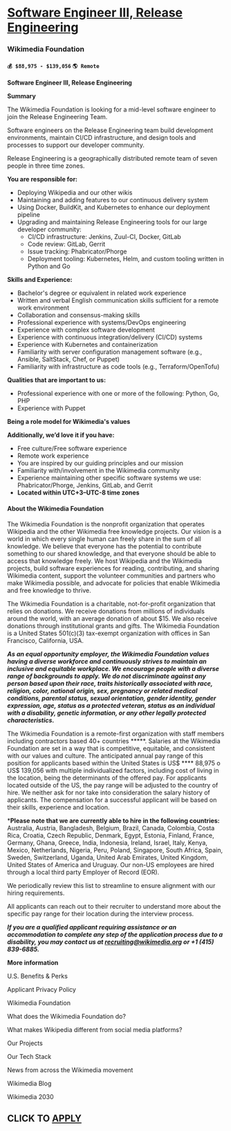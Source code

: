 # [Software Engineer III, Release Engineering](https://www.remotewlb.com/apply/software-engineer-iii-release-engineering)  
### Wikimedia Foundation  
#### `💰 $88,975 - $139,056` `🌎 Remote`  

**Software Engineer III, Release Engineering**

**Summary**

The Wikimedia Foundation is looking for a mid-level software engineer to join the Release Engineering Team.

Software engineers on the Release Engineering team build development environments, maintain CI/CD infrastructure, and design tools and processes to support our developer community.

Release Engineering is a geographically distributed remote team of seven people in three time zones.

**You are responsible for:**

  * Deploying Wikipedia and our other wikis
  * Maintaining and adding features to our continuous delivery system
  * Using Docker, BuildKit, and Kubernetes to enhance our deployment pipeline
  * Upgrading and maintaining Release Engineering tools for our large developer community:
    * CI/CD infrastructure: Jenkins, Zuul-CI, Docker, GitLab
    * Code review: GitLab, Gerrit
    * Issue tracking: Phabricator/Phorge
    * Deployment tooling: Kubernetes, Helm, and custom tooling written in Python and Go

**Skills and Experience:**

  * Bachelor's degree or equivalent in related work experience
  * Written and verbal English communication skills sufficient for a remote work environment
  * Collaboration and consensus-making skills
  * Professional experience with systems/DevOps engineering
  * Experience with complex software development
  * Experience with continuous integration/delivery (CI/CD) systems
  * Experience with Kubernetes and containerization
  * Familiarity with server configuration management software (e.g., Ansible, SaltStack, Chef, or Puppet)
  * Familiarity with infrastructure as code tools (e.g., Terraform/OpenTofu)

**Qualities that are important to us:**

  * Professional experience with one or more of the following: Python, Go, PHP
  * Experience with Puppet

**Being a role model for Wikimedia's values**

**Additionally, we’d love it if you have:**

  * Free culture/Free software experience
  * Remote work experience
  * You are inspired by our guiding principles and our mission
  * Familiarity with/involvement in the Wikimedia community
  * Experience maintaining other specific software systems we use: Phabricator/Phorge, Jenkins, GitLab, and Gerrit
  * **Located within UTC+3–UTC-8 time zones**

#### About the Wikimedia Foundation

The Wikimedia Foundation is the nonprofit organization that operates Wikipedia and the other Wikimedia free knowledge projects. Our vision is a world in which every single human can freely share in the sum of all knowledge. We believe that everyone has the potential to contribute something to our shared knowledge, and that everyone should be able to access that knowledge freely. We host Wikipedia and the Wikimedia projects, build software experiences for reading, contributing, and sharing Wikimedia content, support the volunteer communities and partners who make Wikimedia possible, and advocate for policies that enable Wikimedia and free knowledge to thrive.

The Wikimedia Foundation is a charitable, not-for-profit organization that relies on donations. We receive donations from millions of individuals around the world, with an average donation of about $15. We also receive donations through institutional grants and gifts. The Wikimedia Foundation is a United States 501(c)(3) tax-exempt organization with offices in San Francisco, California, USA.

_**As an equal opportunity employer, the Wikimedia Foundation values having a diverse workforce and continuously strives to maintain an inclusive and equitable workplace. We encourage people with a diverse range of backgrounds to apply. We do not discriminate against any person based upon their race, traits historically associated with race, religion, color, national origin, sex, pregnancy or related medical conditions, parental status, sexual orientation, gender identity, gender expression, age, status as a protected veteran, status as an individual with a disability, genetic information, or any other legally protected characteristics.**_

The Wikimedia Foundation is a remote-first organization with staff members including contractors based 40+ countries *****. Salaries at the Wikimedia Foundation are set in a way that is competitive, equitable, and consistent with our values and culture. The anticipated annual pay range of this position for applicants based within the United States is US$ **** 88,975 o US$ 139,056 with multiple individualized factors, including cost of living in the location, being the determinants of the offered pay. For applicants located outside of the US, the pay range will be adjusted to the country of hire. We neither ask for nor take into consideration the salary history of applicants. The compensation for a successful applicant will be based on their skills, experience and location.

***Please note that we are currently able to hire in the following countries:** Australia, Austria, Bangladesh, Belgium, Brazil, Canada, Colombia, Costa Rica, Croatia, Czech Republic, Denmark, Egypt, Estonia, Finland, France, Germany, Ghana, Greece, India, Indonesia, Ireland, Israel, Italy, Kenya, Mexico, Netherlands, Nigeria, Peru, Poland, Singapore, South Africa, Spain, Sweden, Switzerland, Uganda, United Arab Emirates, United Kingdom, United States of America and Uruguay. Our non-US employees are hired through a local third party Employer of Record (EOR).

We periodically review this list to streamline to ensure alignment with our hiring requirements.

All applicants can reach out to their recruiter to understand more about the specific pay range for their location during the interview process.

_**If you are a qualified applicant requiring assistance or an accommodation to complete any step of the application process due to a disability, you may contact us at recruiting@wikimedia.org or +1 (415) 839-6885.**_

**More information**

U.S. Benefits & Perks

Applicant Privacy Policy

Wikimedia Foundation

What does the Wikimedia Foundation do?

What makes Wikipedia different from social media platforms?

Our Projects

Our Tech Stack

News from across the Wikimedia movement

Wikimedia Blog

Wikimedia 2030

  
## CLICK TO [APPLY](https://www.remotewlb.com/apply/software-engineer-iii-release-engineering)

